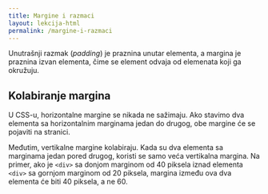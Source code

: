 ```yaml
---
title: Margine i razmaci
layout: lekcija-html
permalink: /margine-i-razmaci
---
```


Unutrašnji razmak (*padding*) je praznina unutar elementa, a margina je praznina izvan elementa, čime se element odvaja od elemenata koji ga okružuju.

## Kolabiranje margina

U CSS-u, horizontalne margine se nikada ne sažimaju. Ako stavimo dva elementa sa horizontalnim marginama jedan do drugog, obe margine će se pojaviti na stranici. 

Međutim, vertikalne margine kolabiraju. Kada su dva elementa sa marginama jedan pored drugog, koristi se samo veća vertikalna margina. Na primer, ako je `<div>` sa donjom marginom od 40 piksela iznad elementa `<div>` sa gornjom marginom od 20 piksela, margina između ova dva elementa će biti 40 piksela, a ne 60.
